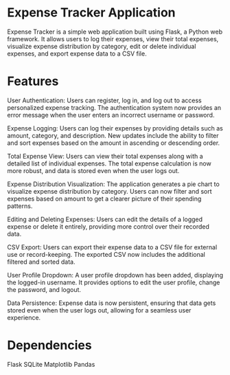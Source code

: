 # Expense Tracker Application

Expense Tracker is a simple web application built using Flask, a Python web framework. It allows users to log their expenses, view their total expenses, visualize expense distribution by category, edit or delete individual expenses, and export expense data to a CSV file.

# Features

User Authentication: Users can register, log in, and log out to access personalized expense tracking. The authentication system now provides an error message when the user enters an incorrect username or password.

Expense Logging: Users can log their expenses by providing details such as amount, category, and description. New updates include the ability to filter and sort expenses based on the amount in ascending or descending order.

Total Expense View: Users can view their total expenses along with a detailed list of individual expenses. The total expense calculation is now more robust, and data is stored even when the user logs out.

Expense Distribution Visualization: The application generates a pie chart to visualize expense distribution by category. Users can now filter and sort expenses based on amount to get a clearer picture of their spending patterns.

Editing and Deleting Expenses: Users can edit the details of a logged expense or delete it entirely, providing more control over their recorded data.

CSV Export: Users can export their expense data to a CSV file for external use or record-keeping. The exported CSV now includes the additional filtered and sorted data.

User Profile Dropdown: A user profile dropdown has been added, displaying the logged-in username. It provides options to edit the user profile, change the password, and logout.

Data Persistence: Expense data is now persistent, ensuring that data gets stored even when the user logs out, allowing for a seamless user experience.

# Dependencies
Flask
SQLite
Matplotlib
Pandas

